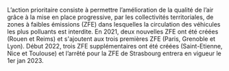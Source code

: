 <p>
  <span id="brief">
    L’action prioritaire consiste à permettre l’amélioration de la qualité de l’air grâce à la mise en place progressive, par les collectivités territoriales, de zones à faibles émissions (ZFE) dans lesquelles la circulation des véhicules les plus polluants est interdite. En 2021, deux nouvelles ZFE ont été créées (Rouen et Reims) et s'ajoutent aux trois premières ZFE (Paris, Grenoble et Lyon). Début 2022, trois ZFE supplémentaires ont été créées (Saint-Etienne, Nice et Toulouse) et l’arrêté pour la ZFE de Strasbourg entrera en vigueur le 1er jan 2023.
  </span>
</p>
